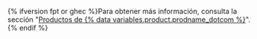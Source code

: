 {% ifversion fpt or ghec %}Para obtener más información, consulta la sección "[Productos de {% data variables.product.prodname_dotcom %}](/get-started/learning-about-github/githubs-products)".{% endif %}
